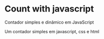 # Count with javascript
Contador simples e dinâmico em JavaScript

Um contador simples em javascript, css e html
